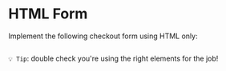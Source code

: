 # HTML Form

Implement the following checkout form using HTML only:

<img  src="" />

`💡 Tip`: double check you're using the right elements for the job!